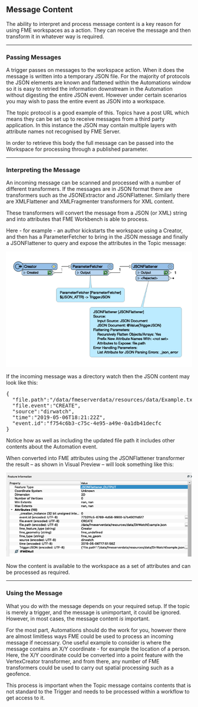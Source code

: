 ## Message Content ##

The ability to interpret and process message content is a key reason for using FME workspaces as a action. They can receive the message and then transform it in whatever way is required.

---

### Passing Messages ###

A trigger passes on messages to the workspace action. When it does the message is written into a temporary JSON file. For the majority of protocols the JSON elements are known and flattened within the Automations window so it is easy to retried the information downstream in the Automation without digesting the entire JSON event. However under certain scenarios you may wish to pass the entire event as JSON into a workspace.

The topic protocol is a good example of this. Topics have a post URL which means they can be set up to receive messages from a third party application. In this instance the JSON may contain multiple layers with attribute names not recognised by FME Server.

In order to retrieve this body the full message can be passed into the Workspace for processing through a published parameter.

---

### Interpreting the Message ###

An incoming message can be scanned and processed with a number of different transformers. If the messages are in JSON format there are transformers such as the JSONExtractor and JSONFlattener. Similarly there are XMLFlattener and XMLFragmenter transformers for XML content.

These transformers will convert the message from a JSON (or XML) string and into attributes that FME Workbench is able to process.

Here - for example - an author kickstarts the workspace using a Creator, and then has a ParameterFetcher to bring in the JSON message and finally a JSONFlattener to query and expose the attributes in the Topic message:

![](./Images/Img4.021.FlattenJSON.png)

If the incoming message was a directory watch then the JSON content may look like this:

<pre>
{
  "file.path":"/data/fmeserverdata/resources/data/Example.txt",
  "file.event":"CREATE",
  "source":"dirwatch",
  "time":"2019-05-06T18:21:22Z",
  "event.id":"f754c6b3-c75c-4e95-a49e-0a1db41decfc
}
</pre>

Notice how as well as including the updated file path it includes other contents about the Automation event.

When converted into FME attributes using the JSONFlattener transformer the result – as shown in Visual Preview – will look something like this:

![](./Images/Img4.022.FlattenedDWNotification.png)

Now the content is available to the workspace as a set of attributes and can be processed as required.

---

### Using the Message ###

What you do with the message depends on your required setup. If the topic is merely a trigger, and the message is unimportant, it could be ignored. However, in most cases, the message content *is* important.

For the most part, Automations should do the work for you, however there are almost limitless ways FME could be used to process an incoming message if necessary. One useful example to consider is where the message contains an X/Y coordinate - for example the location of a person. Here, the X/Y coordinate could be converted into a point feature with the VertexCreator transformer, and from there, any number of FME transformers could be used to carry out spatial processing such as a geofence.

This process is important when the Topic message contains contents that is not standard to the Trigger and needs to be processed within a workflow to get access to it.
